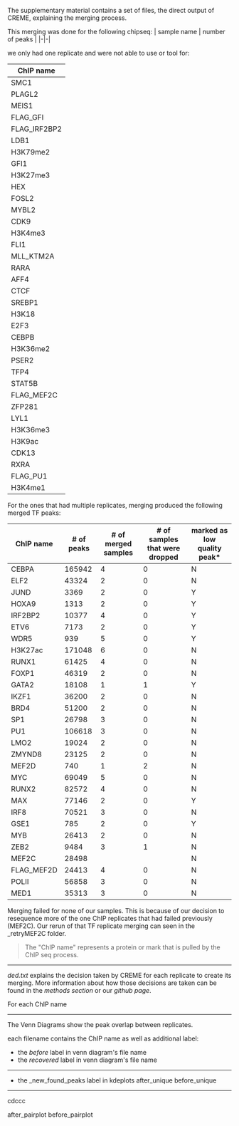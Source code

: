 The supplementary material contains a set of files, the direct output of CREME, explaining the merging process.

This merging was done for the following chipseq:
| sample name | number of peaks |
|-|-|


we only had one replicate and were not able to use or tool for:

| ChIP name |
|-|
| SMC1 |
| PLAGL2 |
| MEIS1 |
| FLAG_GFI |
| FLAG_IRF2BP2 |
| LDB1 |
| H3K79me2 |
| GFI1 |
| H3K27me3 |
| HEX |
| FOSL2 |
| MYBL2 |
| CDK9 |
| H3K4me3 |
| FLI1 |
| MLL_KTM2A |
| RARA |
| AFF4 |
| CTCF |
| SREBP1 |
| H3K18 |
| E2F3 |
| CEBPB |
| H3K36me2 |
| PSER2 |
| TFP4 |
| STAT5B |
| FLAG_MEF2C |
| ZFP281 |
| LYL1 |
| H3K36me3 |
| H3K9ac |
| CDK13 |
| RXRA |
| FLAG_PU1 |
| H3K4me1 |

For the ones that had multiple replicates, merging produced the following merged TF peaks:

| ChIP name | # of peaks | # of merged samples | # of samples that were dropped | marked as low quality peak* |
|-|-|-|-|-|
| CEBPA | 165942 | 4 | 0 | N |
| ELF2 | 43324 | 2 | 0 | N |
| JUND | 3369 | 2 | 0 | Y |
| HOXA9 | 1313 | 2 | 0 | Y |
| IRF2BP2 | 10377 | 4 | 0 | Y |
| ETV6 | 7173 | 2 | 0 | Y |
| WDR5 | 939 | 5 | 0 | Y |
| H3K27ac | 171048 | 6 | 0 | N |
| RUNX1 | 61425 | 4 | 0 | N |
| FOXP1 | 46319 | 2 | 0 | N |
| GATA2 | 18108 | 1 | 1 | Y
| IKZF1 | 36200 | 2 | 0 | N |
| BRD4 | 51200 | 2 | 0 | N |
| SP1 | 26798 | 3 | 0 | N |
| PU1 | 106618 | 3 | 0 | N |
| LMO2 | 19024 | 2 | 0 | N |
| ZMYND8 | 23125 | 2 | 0 | N |
| MEF2D | 740 | 1 | 2 | N |
| MYC | 69049 | 5 | 0 | N |
| RUNX2 | 82572 | 4 | 0 | N |
| MAX | 77146 | 2 | 0 | Y |
| IRF8 | 70521 | 3 | 0 | N |
| GSE1 | 785 | 2 | 0 | Y |
| MYB | 26413 | 2 | 0 | N |
| ZEB2 | 9484 | 3 | 1 | N |
| MEF2C | 28498 |  |  | N |
| FLAG_MEF2D | 24413 | 4 | 0 | N |
| POLII | 56858 | 3 | 0 | N |
| MED1 | 35313 | 3 | 0 | N |

Merging failed for none of our samples. This is because of our decision to resequence more of the one ChIP replicates that had failed previously (MEF2C). Our rerun of that TF replicate merging can seen in the _retryMEF2C folder.

> The "ChIP name" represents a protein or mark that is pulled by the ChIP seq process.

---

_ded.txt_ explains the decision taken by CREME for each replicate to create its merging. More information about how those decisions are taken can be found in the _methods section_ or our _github page_.

For each ChIP name

---

The Venn Diagrams show the peak overlap between replicates.

each filename contains the ChIP name as well as additional label:
- the _before_ label in venn diagram's file name 
- the _recovered_ label in venn diagram's file name 

---

- the _new_found_peaks label in kdeplots
after_unique
before_unique

---

cdccc

after_pairplot
before_pairplot

